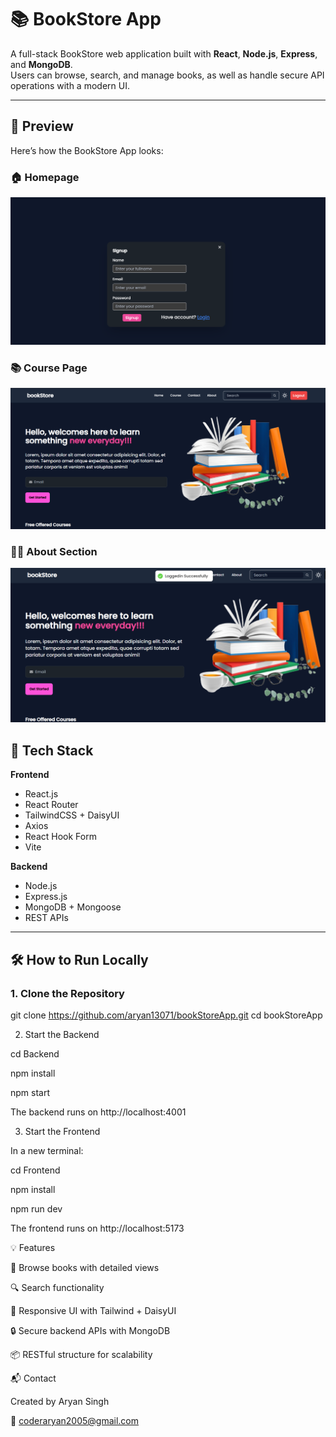 # 📚 BookStore App

A full-stack BookStore web application built with **React**, **Node.js**, **Express**, and **MongoDB**.  
Users can browse, search, and manage books, as well as handle secure API operations with a modern UI.

---

## 📸 Preview

Here’s how the BookStore App looks:

### 🏠 Homepage
![Login](https://github.com/aryan13071/bookStoreApp/blob/0a6e20a1246549d0c33f6ff0d68ac5d752966f08/Screenshot%20(396).png?raw=true)

### 📚 Course Page
![Authentication](https://github.com/aryan13071/bookStoreApp/blob/0a6e20a1246549d0c33f6ff0d68ac5d752966f08/Screenshot%20(397).png?raw=true)

### 🧑‍💻 About Section
![full site ](https://github.com/aryan13071/bookStoreApp/blob/0a6e20a1246549d0c33f6ff0d68ac5d752966f08/Screenshot%20(398).png?raw=true)


## 🚀 Tech Stack

**Frontend**  
- React.js  
- React Router  
- TailwindCSS + DaisyUI  
- Axios  
- React Hook Form  
- Vite

**Backend**  
- Node.js  
- Express.js  
- MongoDB + Mongoose  
- REST APIs

---

## 🛠️ How to Run Locally

### 1. Clone the Repository


git clone https://github.com/aryan13071/bookStoreApp.git
cd bookStoreApp

2. Start the Backend


cd Backend

npm install

npm start

The backend runs on http://localhost:4001

3. Start the Frontend
   
In a new terminal:

cd Frontend

npm install

npm run dev

The frontend runs on http://localhost:5173

💡 Features

📖 Browse books with detailed views

🔍 Search functionality

🎨 Responsive UI with Tailwind + DaisyUI

🔒 Secure backend APIs with MongoDB

📦 RESTful structure for scalability

📬 Contact

Created by Aryan Singh

📧 coderaryan2005@gmail.com
